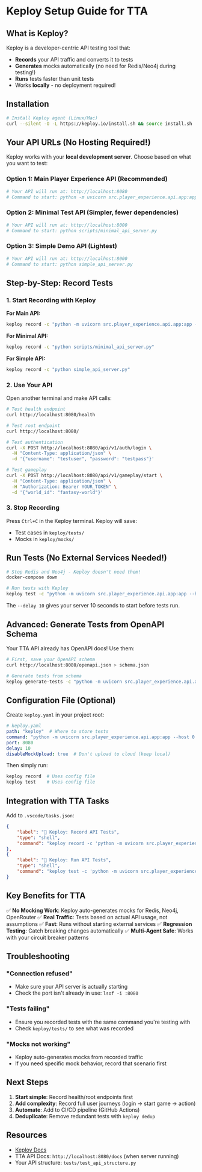 # Keploy Setup Guide for TTA

## What is Keploy?

Keploy is a developer-centric API testing tool that:
- **Records** your API traffic and converts it to tests
- **Generates** mocks automatically (no need for Redis/Neo4j during testing!)
- **Runs** tests faster than unit tests
- Works **locally** - no deployment required!

## Installation

```bash
# Install Keploy agent (Linux/Mac)
curl --silent -O -L https://keploy.io/install.sh && source install.sh
```

## Your API URLs (No Hosting Required!)

Keploy works with your **local development server**. Choose based on what you want to test:

### Option 1: Main Player Experience API (Recommended)
```bash
# Your API will run at: http://localhost:8080
# Command to start: python -m uvicorn src.player_experience.api.app:app --host 0.0.0.0 --port 8080
```

### Option 2: Minimal Test API (Simpler, fewer dependencies)
```bash
# Your API will run at: http://localhost:8000
# Command to start: python scripts/minimal_api_server.py
```

### Option 3: Simple Demo API (Lightest)
```bash
# Your API will run at: http://localhost:8000
# Command to start: python simple_api_server.py
```

## Step-by-Step: Record Tests

### 1. Start Recording with Keploy

**For Main API:**
```bash
keploy record -c "python -m uvicorn src.player_experience.api.app:app --host 0.0.0.0 --port 8080"
```

**For Minimal API:**
```bash
keploy record -c "python scripts/minimal_api_server.py"
```

**For Simple API:**
```bash
keploy record -c "python simple_api_server.py"
```

### 2. Use Your API

Open another terminal and make API calls:

```bash
# Test health endpoint
curl http://localhost:8080/health

# Test root endpoint
curl http://localhost:8080/

# Test authentication
curl -X POST http://localhost:8080/api/v1/auth/login \
  -H "Content-Type: application/json" \
  -d '{"username": "testuser", "password": "testpass"}'

# Test gameplay
curl -X POST http://localhost:8080/api/v1/gameplay/start \
  -H "Content-Type: application/json" \
  -H "Authorization: Bearer YOUR_TOKEN" \
  -d '{"world_id": "fantasy-world"}'
```

### 3. Stop Recording

Press `Ctrl+C` in the Keploy terminal. Keploy will save:
- Test cases in `keploy/tests/`
- Mocks in `keploy/mocks/`

## Run Tests (No External Services Needed!)

```bash
# Stop Redis and Neo4j - Keploy doesn't need them!
docker-compose down

# Run tests with Keploy
keploy test -c "python -m uvicorn src.player_experience.api.app:app --host 0.0.0.0 --port 8080" --delay 10
```

The `--delay 10` gives your server 10 seconds to start before tests run.

## Advanced: Generate Tests from OpenAPI Schema

Your TTA API already has OpenAPI docs! Use them:

```bash
# First, save your OpenAPI schema
curl http://localhost:8080/openapi.json > schema.json

# Generate tests from schema
keploy generate-tests -c "python -m uvicorn src.player_experience.api.app:app --host 0.0.0.0 --port 8080" -s "schema.json"
```

## Configuration File (Optional)

Create `keploy.yaml` in your project root:

```yaml
# keploy.yaml
path: "keploy"  # Where to store tests
command: "python -m uvicorn src.player_experience.api.app:app --host 0.0.0.0 --port 8080"
port: 8080
delay: 10
disableMockUpload: true  # Don't upload to cloud (keep local)
```

Then simply run:
```bash
keploy record  # Uses config file
keploy test    # Uses config file
```

## Integration with TTA Tasks

Add to `.vscode/tasks.json`:

```json
{
    "label": "🧪 Keploy: Record API Tests",
    "type": "shell",
    "command": "keploy record -c 'python -m uvicorn src.player_experience.api.app:app --host 0.0.0.0 --port 8080'"
},
{
    "label": "🧪 Keploy: Run API Tests",
    "type": "shell",
    "command": "keploy test -c 'python -m uvicorn src.player_experience.api.app:app --host 0.0.0.0 --port 8080' --delay 10"
}
```

## Key Benefits for TTA

✅ **No Mocking Work**: Keploy auto-generates mocks for Redis, Neo4j, OpenRouter
✅ **Real Traffic**: Tests based on actual API usage, not assumptions
✅ **Fast**: Runs without starting external services
✅ **Regression Testing**: Catch breaking changes automatically
✅ **Multi-Agent Safe**: Works with your circuit breaker patterns

## Troubleshooting

### "Connection refused"
- Make sure your API server is actually starting
- Check the port isn't already in use: `lsof -i :8080`

### "Tests failing"
- Ensure you recorded tests with the same command you're testing with
- Check `keploy/tests/` to see what was recorded

### "Mocks not working"
- Keploy auto-generates mocks from recorded traffic
- If you need specific mock behavior, record that scenario first

## Next Steps

1. **Start simple**: Record health/root endpoints first
2. **Add complexity**: Record full user journeys (login → start game → action)
3. **Automate**: Add to CI/CD pipeline (GitHub Actions)
4. **Deduplicate**: Remove redundant tests with `keploy dedup`

## Resources

- [Keploy Docs](https://github.com/keploy/keploy)
- TTA API Docs: `http://localhost:8080/docs` (when server running)
- Your API structure: `tests/test_api_structure.py`
